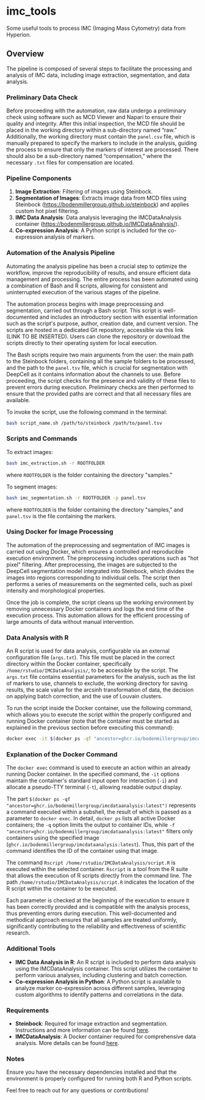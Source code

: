 # imc_tools
Some useful tools to process IMC (Imaging Mass Cytometry) data from Hyperion.

## Overview

The pipeline is composed of several steps to facilitate the processing and analysis of IMC data, including image extraction, segmentation, and data analysis.

### Preliminary Data Check

Before proceeding with the automation, raw data undergo a preliminary check using software such as MCD Viewer and Napari to ensure their quality and integrity. After this initial inspection, the MCD file should be placed in the working directory within a sub-directory named “raw.” Additionally, the working directory must contain the `panel.csv` file, which is manually prepared to specify the markers to include in the analysis, guiding the process to ensure that only the markers of interest are processed. There should also be a sub-directory named “compensation,” where the necessary `.txt` files for compensation are located.

### Pipeline Components

1. **Image Extraction**: Filtering of images using Steinbock.
2. **Segmentation of Images**: Extracts image data from MCD files using Steinbock (https://bodenmillergroup.github.io/steinbock) and applies custom hot pixel filtering.
3. **IMC Data Analysis**: Data analysis leveraging the IMCDataAnalysis container (https://bodenmillergroup.github.io/IMCDataAnalysis/).
4. **Co-expression Analysis**: A Python script is included for the co-expression analysis of markers.

### Automation of the Analysis Pipeline

Automating the analysis pipeline has been a crucial step to optimize the workflow, improve the reproducibility of results, and ensure efficient data management and processing. The entire process has been automated using a combination of Bash and R scripts, allowing for consistent and uninterrupted execution of the various stages of the pipeline.

The automation process begins with image preprocessing and segmentation, carried out through a Bash script. This script is well-documented and includes an introductory section with essential information such as the script's purpose, author, creation date, and current version. The scripts are hosted in a dedicated Git repository, accessible via this link (LINK TO BE INSERTED). Users can clone the repository or download the scripts directly to their operating system for local execution.

The Bash scripts require two main arguments from the user: the main path to the Steinbock folders, containing all the sample folders to be processed, and the path to the `panel.tsv` file, which is crucial for segmentation with DeepCell as it contains information about the channels to use. Before proceeding, the script checks for the presence and validity of these files to prevent errors during execution. Preliminary checks are then performed to ensure that the provided paths are correct and that all necessary files are available.

To invoke the script, use the following command in the terminal:

```bash
bash script_name.sh /path/to/steinbock /path/to/panel.tsv
```

### Scripts and Commands

To extract images:

```bash
bash imc_extraction.sh -r ROOTFOLDER
```

where `ROOTFOLDER` is the folder containing the directory "samples."

To segment images:

```bash
bash imc_segmentation.sh -r ROOTFOLDER -p panel.tsv
```

where `ROOTFOLDER` is the folder containing the directory "samples," and `panel.tsv` is the file containing the markers.

### Using Docker for Image Processing

The automation of the preprocessing and segmentation of IMC images is carried out using Docker, which ensures a controlled and reproducible execution environment. The preprocessing includes operations such as "hot pixel" filtering. After preprocessing, the images are subjected to the DeepCell segmentation model integrated into Steinbock, which divides the images into regions corresponding to individual cells. The script then performs a series of measurements on the segmented cells, such as pixel intensity and morphological properties.

Once the job is complete, the script cleans up the working environment by removing unnecessary Docker containers and logs the end time of the execution process. This automation allows for the efficient processing of large amounts of data without manual intervention.

### Data Analysis with R

An R script is used for data analysis, configurable via an external configuration file (`args.txt`). This file must be placed in the correct directory within the Docker container, specifically `/home/rstudio/IMCDataAnalysis/`, to be accessible by the script. The `args.txt` file contains essential parameters for the analysis, such as the list of markers to use, channels to exclude, the working directory for saving results, the scale value for the arcsinh transformation of data, the decision on applying batch correction, and the use of Louvain clusters.

To run the script inside the Docker container, use the following command, which allows you to execute the script within the properly configured and running Docker container (note that the container must be started as explained in the previous section before executing this command):

```bash
docker exec -it $(docker ps -qf "ancestor=ghcr.io/bodenmillergroup/imcdataanalysis:latest") Rscript /home/rstudio/IMCDataAnalysis/script.R
```

### Explanation of the Docker Command

The `docker exec` command is used to execute an action within an already running Docker container. In the specified command, the `-it` options maintain the container's standard input open for interaction (`-i`) and allocate a pseudo-TTY terminal (`-t`), allowing readable output display.

The part `$(docker ps -qf "ancestor=ghcr.io/bodenmillergroup/imcdataanalysis:latest")` represents a command executed within a subshell, the result of which is passed as a parameter to `docker exec`. In detail, `docker ps` lists all active Docker containers; the `-q` option limits the output to container IDs, while `-f "ancestor=ghcr.io/bodenmillergroup/imcdataanalysis:latest"` filters only containers using the specified image (`ghcr.io/bodenmillergroup/imcdataanalysis:latest`). Thus, this part of the command identifies the ID of the container using that image.

The command `Rscript /home/rstudio/IMCDataAnalysis/script.R` is executed within the selected container. `Rscript` is a tool from the R suite that allows the execution of R scripts directly from the command line. The path `/home/rstudio/IMCDataAnalysis/script.R` indicates the location of the R script within the container to be executed.

Each parameter is checked at the beginning of the execution to ensure it has been correctly provided and is compatible with the analysis process, thus preventing errors during execution. This well-documented and methodical approach ensures that all samples are treated uniformly, significantly contributing to the reliability and effectiveness of scientific research.

### Additional Tools

- **IMC Data Analysis in R**: An R script is included to perform data analysis using the IMCDataAnalysis container. This script utilizes the container to perform various analyses, including clustering and batch correction.
- **Co-expression Analysis in Python**: A Python script is available to analyze marker co-expression across different samples, leveraging custom algorithms to identify patterns and correlations in the data.

### Requirements

- **Steinbock**: Required for image extraction and segmentation. Instructions and more information can be found [here](https://bodenmillergroup.github.io/steinbock).
- **IMCDataAnalysis**: A Docker container required for comprehensive data analysis. More details can be found [here](https://bodenmillergroup.github.io/IMCDataAnalysis/).

### Notes

Ensure you have the necessary dependencies installed and that the environment is properly configured for running both R and Python scripts.

Feel free to reach out for any questions or contributions!
